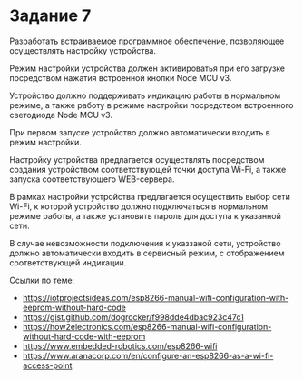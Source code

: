 # Задание 7

Разработать встраиваемое программное обеспечение, позволяющее осуществлять настройку устройства.

Режим настройки устройства должен активироватья при его загрузке посредством нажатия встроенной кнопки Node MCU v3.

Устройство должно поддерживать индикацию работы в нормальном режиме, а также работу в режиме настройки посредством встроенного светодиода Node MCU v3.

При первом запуске устройство должно автоматически входить в режим настройки.

Настройку устройства предлагается осуществлять посредством создания устройством соответствующей точки доступа Wi-Fi, а также запуска соответствующего WEB-сервера.

В рамках настройки устройства предлагается осуществить выбор сети Wi-Fi, к которой устройство должно подключаться в нормальном режиме работы, а также установить пароль для доступа к указанной сети.

В случае невозможности подключения к указзаной сети, устройство должно автоматически входить в сервисный режим, с отображением соответствующей индикации.

Ссылки по теме:
- https://iotprojectsideas.com/esp8266-manual-wifi-configuration-with-eeprom-without-hard-code
- https://gist.github.com/dogrocker/f998dde4dbac923c47c1
- https://how2electronics.com/esp8266-manual-wifi-configuration-without-hard-code-with-eeprom
- https://www.embedded-robotics.com/esp8266-wifi
- https://www.aranacorp.com/en/configure-an-esp8266-as-a-wi-fi-access-point
